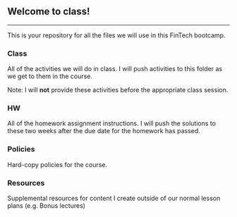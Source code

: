 ## Welcome to class!
---

This is your repository for all the files we will use in this FinTech bootcamp.

### Class 

All of the activities we will do in class. I will push activities to this folder as we get to them in the course.

Note: I will **not** provide these activities before the appropriate class session.

### HW

All of the homework assignment instructions. I will push the solutions to these two weeks after the due date for the homework has passed.

### Policies

Hard-copy policies for the course.	

### Resources

Supplemental resources for content I create outside of our normal lesson plans (e.g. Bonus lectures)
